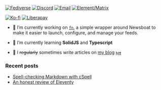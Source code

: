 [![Fediverse](https://img.shields.io/badge/mastodon-@uncenter@fosstodon.org-6364FF.svg?style=flat-square&logo=mastodon&logoColor=white&labelColor=3C3744)](https://fosstodon.org/@uncenter)
[![Discord](https://img.shields.io/badge/discord-uncenter-5865F2.svg?style=flat-square&logo=discord&logoColor=white&labelColor=3C3744)](#)
[![Email](https://img.shields.io/badge/email-contact%40uncenter.org-2DB3F0.svg?style=flat-square&logo=minutemailer&logoColor=white&labelColor=3C3744)](mailto:contact@uncenter.org)
[![Element/Matrix](https://img.shields.io/badge/matrix-@uncenter%3Amatrix.org-0DBD8B.svg?style=flat-square&logo=matrix&logoColor=white&labelColor=3C3744)](https://matrix.to/#/@uncenter:matrix.org)

[![Ko-fi](https://img.shields.io/badge/donate-to%20my%20kofi-FF5E5B.svg?style=flat-square&logo=kofi&logoColor=white&labelColor=3C3744)](https://ko-fi.com/uncenter)
[![Liberapay](https://img.shields.io/badge/donate-on%20liberapay-FBCF60.svg?style=flat-square&logo=liberapay&logoColor=white&labelColor=3C3744)](https://liberapay.com/uncenter)

- 🔨 I’m currently working on [`fn`](https://github.com/uncenter/fn), a simple wrapper around Newsboat to make it easier to launch, configure, and manage your feeds.

- 🌱 I’m currently learning **SolidJS** and **Typescript**

- 📝 I ~~regularly~~ sometimes write articles on [my blog](https://uncenter.org/) <a href="https://uncenter.org/feed.xml"><img align="center" src="https://raw.githubusercontent.com/rahuldkjain/github-profile-readme-generator/master/src/images/icons/Social/rss.svg" alt="https://uncenter.org/feed.xml" height="15" width="22"/></a>

### Recent posts

<!-- BLOG-POST-LIST:START -->
- [Spell-checking Markdown with cSpell](https://uncenter.org/posts/spellchecking-with-eleventy/)
- [An honest review of Eleventy](https://uncenter.org/posts/thoughts-on-eleventy/)
<!-- BLOG-POST-LIST:END -->
